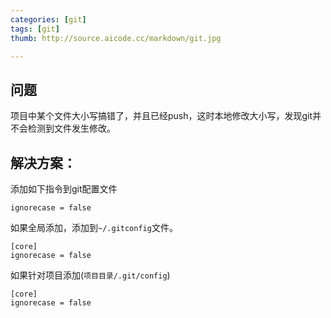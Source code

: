```yaml
---
categories: [git]
tags: [git]
thumb: http://source.aicode.cc/markdown/git.jpg

---
```


## 问题

项目中某个文件大小写搞错了，并且已经push，这时本地修改大小写，发现git并不会检测到文件发生修改。


## 解决方案：

添加如下指令到git配置文件

    ignorecase = false

如果全局添加，添加到`~/.gitconfig`文件。

    [core]
    ignorecase = false

如果针对项目添加(`项目目录/.git/config`)

    [core]
    ignorecase = false
